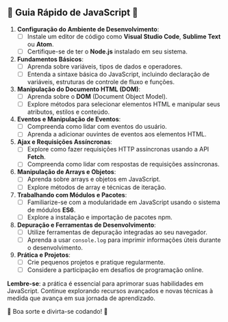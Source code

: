 ## 🚀 Guia Rápido de JavaScript 🌟

1. **Configuração do Ambiente de Desenvolvimento**:
   - [ ] Instale um editor de código como **Visual Studio Code**, **Sublime Text** ou **Atom**.
   - [ ] Certifique-se de ter o **Node.js** instalado em seu sistema.

2. **Fundamentos Básicos**:
   - [ ] Aprenda sobre variáveis, tipos de dados e operadores.
   - [ ] Entenda a sintaxe básica do JavaScript, incluindo declaração de variáveis, estruturas de controle de fluxo e funções.

3. **Manipulação do Documento HTML (DOM)**:
   - [ ] Aprenda sobre o **DOM** (Document Object Model).
   - [ ] Explore métodos para selecionar elementos HTML e manipular seus atributos, estilos e conteúdo.

4. **Eventos e Manipulação de Eventos**:
   - [ ] Compreenda como lidar com eventos do usuário.
   - [ ] Aprenda a adicionar ouvintes de eventos aos elementos HTML.

5. **Ajax e Requisições Assíncronas**:
   - [ ] Explore como fazer requisições HTTP assíncronas usando a API **Fetch**.
   - [ ] Compreenda como lidar com respostas de requisições assíncronas.

6. **Manipulação de Arrays e Objetos**:
   - [ ] Aprenda sobre arrays e objetos em JavaScript.
   - [ ] Explore métodos de array e técnicas de iteração.

7. **Trabalhando com Módulos e Pacotes**:
   - [ ] Familiarize-se com a modularidade em JavaScript usando o sistema de módulos **ES6**.
   - [ ] Explore a instalação e importação de pacotes npm.

8. **Depuração e Ferramentas de Desenvolvimento**:
   - [ ] Utilize ferramentas de depuração integradas ao seu navegador.
   - [ ] Aprenda a usar `console.log` para imprimir informações úteis durante o desenvolvimento.

9. **Prática e Projetos**:
   - [ ] Crie pequenos projetos e pratique regularmente.
   - [ ] Considere a participação em desafios de programação online.

**Lembre-se**: a prática é essencial para aprimorar suas habilidades em JavaScript. Continue explorando recursos avançados e novas técnicas à medida que avança em sua jornada de aprendizado.

🎉 Boa sorte e divirta-se codando! 🎉
